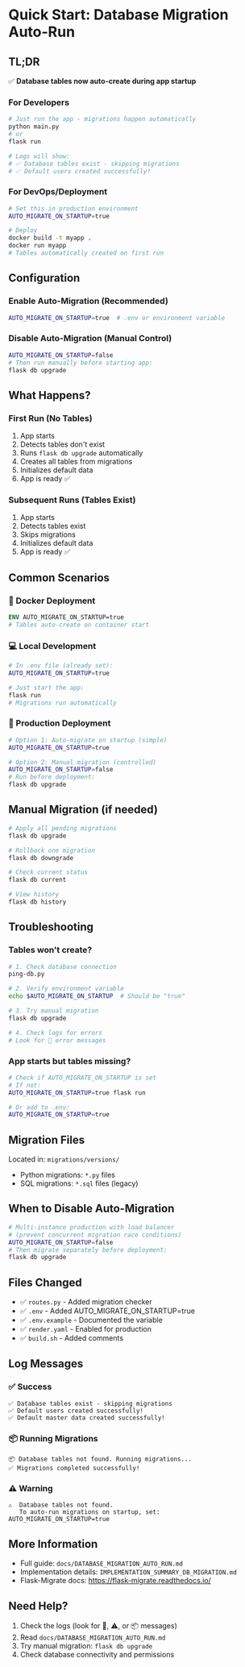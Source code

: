 # Quick Start: Database Migration Auto-Run

## TL;DR

✅ **Database tables now auto-create during app startup**

### For Developers
```bash
# Just run the app - migrations happen automatically
python main.py
# or
flask run

# Logs will show:
# ✅ Database tables exist - skipping migrations
# ✅ Default users created successfully!
```

### For DevOps/Deployment
```bash
# Set this in production environment
AUTO_MIGRATE_ON_STARTUP=true

# Deploy
docker build -t myapp .
docker run myapp
# Tables automatically created on first run
```

## Configuration

### Enable Auto-Migration (Recommended)
```bash
AUTO_MIGRATE_ON_STARTUP=true  # .env or environment variable
```

### Disable Auto-Migration (Manual Control)
```bash
AUTO_MIGRATE_ON_STARTUP=false
# Then run manually before starting app:
flask db upgrade
```

## What Happens?

### First Run (No Tables)
1. App starts
2. Detects tables don't exist
3. Runs `flask db upgrade` automatically
4. Creates all tables from migrations
5. Initializes default data
6. App is ready ✅

### Subsequent Runs (Tables Exist)
1. App starts
2. Detects tables exist
3. Skips migrations
4. Initializes default data
5. App is ready ✅

## Common Scenarios

### 🐳 Docker Deployment
```dockerfile
ENV AUTO_MIGRATE_ON_STARTUP=true
# Tables auto-create on container start
```

### 💻 Local Development
```bash
# In .env file (already set):
AUTO_MIGRATE_ON_STARTUP=true

# Just start the app:
flask run
# Migrations run automatically
```

### 🚀 Production Deployment
```bash
# Option 1: Auto-migrate on startup (simple)
AUTO_MIGRATE_ON_STARTUP=true

# Option 2: Manual migration (controlled)
AUTO_MIGRATE_ON_STARTUP=false
# Run before deployment:
flask db upgrade
```

## Manual Migration (if needed)

```bash
# Apply all pending migrations
flask db upgrade

# Rollback one migration
flask db downgrade

# Check current status
flask db current

# View history
flask db history
```

## Troubleshooting

### Tables won't create?
```bash
# 1. Check database connection
ping-db.py

# 2. Verify environment variable
echo $AUTO_MIGRATE_ON_STARTUP  # Should be "true"

# 3. Try manual migration
flask db upgrade

# 4. Check logs for errors
# Look for 🔴 error messages
```

### App starts but tables missing?
```bash
# Check if AUTO_MIGRATE_ON_STARTUP is set
# If not:
AUTO_MIGRATE_ON_STARTUP=true flask run

# Or add to .env:
AUTO_MIGRATE_ON_STARTUP=true
```

## Migration Files

Located in: `migrations/versions/`

- Python migrations: `*.py` files
- SQL migrations: `*.sql` files (legacy)

## When to Disable Auto-Migration

```bash
# Multi-instance production with load balancer
# (prevent concurrent migration race conditions)
AUTO_MIGRATE_ON_STARTUP=false
# Then migrate separately before deployment:
flask db upgrade
```

## Files Changed

- ✅ `routes.py` - Added migration checker
- ✅ `.env` - Added AUTO_MIGRATE_ON_STARTUP=true
- ✅ `.env.example` - Documented the variable
- ✅ `render.yaml` - Enabled for production
- ✅ `build.sh` - Added comments

## Log Messages

### ✅ Success
```
✅ Database tables exist - skipping migrations
✅ Default users created successfully!
✅ Default master data created successfully!
```

### 📦 Running Migrations
```
📦 Database tables not found. Running migrations...
✅ Migrations completed successfully!
```

### ⚠️ Warning
```
⚠️  Database tables not found.
   To auto-run migrations on startup, set: AUTO_MIGRATE_ON_STARTUP=true
```

## More Information

- Full guide: `docs/DATABASE_MIGRATION_AUTO_RUN.md`
- Implementation details: `IMPLEMENTATION_SUMMARY_DB_MIGRATION.md`
- Flask-Migrate docs: https://flask-migrate.readthedocs.io/

## Need Help?

1. Check the logs (look for 🔴, ⚠️, or 📦 messages)
2. Read `docs/DATABASE_MIGRATION_AUTO_RUN.md`
3. Try manual migration: `flask db upgrade`
4. Check database connectivity and permissions